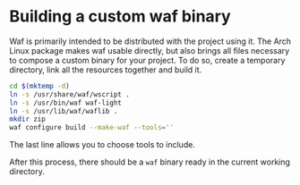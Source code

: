 # Building a custom waf binary

Waf is primarily intended to be distributed with the project using it. The Arch Linux package makes waf usable directly, but also brings all files necessary to compose a custom binary for your project. To do so, create a temporary directory, link all the resources together and build it.

```bash
cd $(mktemp -d)
ln -s /usr/share/waf/wscript .
ln -s /usr/bin/waf waf-light
ln -s /usr/lib/waf/waflib .
mkdir zip
waf configure build --make-waf --tools=''
```

The last line allows you to choose tools to include.

After this process, there should be a `waf` binary ready in the current working directory.

